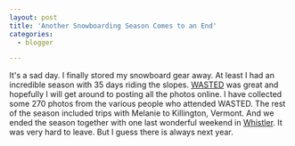 ```yaml
---
layout: post
title: 'Another Snowboarding Season Comes to an End'
categories:
  - blogger

---
```


It's a sad day.  I finally stored my snowboard gear away.  At least I had an incredible season with 35 days riding the slopes.  <a href="http://www.wastedboarding.com/">WASTED</a> was great and hopefully I will get around to posting all the photos online.  I have collected some 270 photos from the various people who attended WASTED.  The rest of the season included trips with Melanie to Killington, Vermont.  And we ended the season together with one last wonderful weekend in <a href="http:/www.whistler-blackcomb.com/">Whistler</a>.  It was very hard to leave.  But I guess there is always next year.
